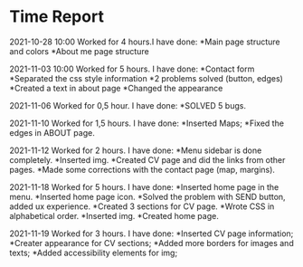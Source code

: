 # Time Report
2021-10-28 10:00 Worked for 4 hours.I have done:
*Main page structure and colors
*About me page structure

2021-11-03 10:00 Worked for 5 hours. I have done:
*Contact form
*Separated the css style information
*2 problems solved (button, edges)
*Created a text in about page
*Changed the appearance

2021-11-06 Worked for 0,5 hour. I have done:
*SOLVED 5 bugs.

2021-11-10 Worked for 1,5 hours. I have done:
*Inserted Maps;
*Fixed the edges in ABOUT page.

2021-11-12 Worked for 2 hours. I have done:
*Menu sidebar is done completely.
*Inserted img.
*Created CV page and did the links from other pages.
*Made some corrections with the contact page (map, margins).

2021-11-18 Worked for 5 hours. I have done:
*Inserted home page in the menu.
*Inserted home page icon.
*Solved the problem with SEND button, added ux experience.
*Created 3 sections for CV page.
*Wrote CSS in alphabetical order.
*Inserted img.
*Created home page.

2021-11-19 Worked for 3 hours. I have done:
*Inserted CV page information;
*Creater appearance for CV sections;
*Added more borders for images and texts;
*Added accessibility elements for img;

